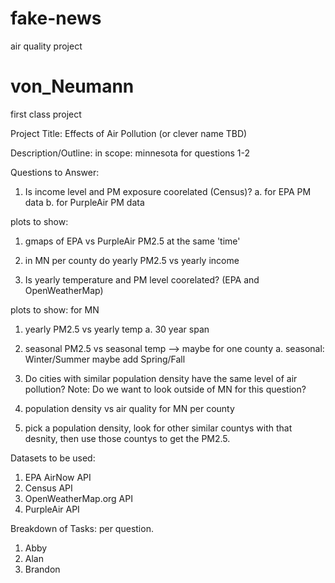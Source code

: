 # fake-news
air quality project

# von_Neumann
first class project

Project Title:
Effects of Air Pollution (or clever name TBD)

Description/Outline:
in scope: minnesota for questions 1-2

Questions to Answer:
1. Is income level and PM exposure coorelated (Census)?
  a. for EPA PM data
  b. for PurpleAir PM data
  
  plots to show: 
  1. gmaps of EPA vs PurpleAir PM2.5 at the same 'time' 
  2. in MN per county do yearly PM2.5 vs yearly income
  
  
2. Is yearly temperature and PM level coorelated? (EPA and OpenWeatherMap)

  plots to show:
  for MN
  1. yearly PM2.5 vs yearly temp
    a. 30 year span
  2. seasonal PM2.5 vs seasonal temp --> maybe for one county
    a. seasonal: Winter/Summer maybe add Spring/Fall

3. Do cities with similar population density have the same level of air pollution?
  Note: Do we want to look outside of MN for this question?
  1. population density vs air quality for MN per county
  2. pick a population density, look for other similar countys with that desnity, then use those countys to get the PM2.5.

Datasets to be used:

1. EPA AirNow API
2. Census API
3. OpenWeatherMap.org API
4. PurpleAir API

Breakdown of Tasks:
per question.

1. Abby
2. Alan
3. Brandon
